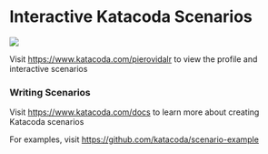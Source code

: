 # Interactive Katacoda Scenarios

[![](http://shields.katacoda.com/katacoda/pierovidalr/count.svg)](https://www.katacoda.com/pierovidalr "Get your profile on Katacoda.com")

Visit https://www.katacoda.com/pierovidalr to view the profile and interactive scenarios

### Writing Scenarios
Visit https://www.katacoda.com/docs to learn more about creating Katacoda scenarios

For examples, visit https://github.com/katacoda/scenario-example
